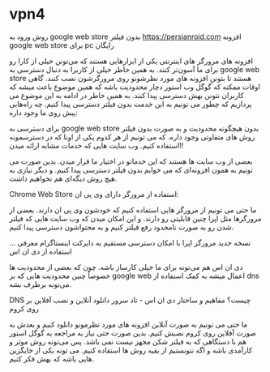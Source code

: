 # vpn4
روش ورود به google web store بدون فیلتر
https://persianroid.com
افزونه google web store برای pc رایگان

افزونه‌ های مرورگر های اینترنتی یکی از ابزارهایی هستند که می‌تونن خیلی از کارا رو برای ما آسون‌تر کنند. به همین خاطر خیلی از کاربرا به دنبال دسترسی به google web store هستند تا بتونن افزونه‌ های مورد نظرشونو روی مرورگرشون نصب کنند. گاهی اوقات ممکنه که گوگل وب استور دچار محدودیت باشه که همین موضوع باعث میشه که کاربران نتونن بهش دسترسی پیدا کنند. به همین خاطر در ادامه به این موضوع می‌ پردازیم که چطور می‌ تونیم به این خدمت بدون فیلتر دسترسی پیدا کنیم.
چه راه‌هایی پیش روی ما وجود داره:

برای دسترسی به google web store بدون هیچگونه محدودیت و به صورت بدون فیلتر روش‌ های متفاوتی وجود داره. که می‌ تونیم از هر کدوم یکی از اونا که در دسترسمونه استفاده کنیم.
وب سایت‌ هایی که خدمات مشابه ارائه میدن!!

بعضی از وب سایت‌ ها هستند که این خدماتو در اختیار ما قرار میدن. بدین صورت می‌ تونیم به همون افزونه‌ای که می‌ خوایم بدون فیلتر دسترسی پیدا کنیم. و دیگر نیازی به هیچ روش دیگه‌ای هم نخواهیم داشت.

Chrome Web Store
استفاده از مرورگر دارای وی پی ان:

ما حتی می‌ تونیم از مرورگر هایی استفاده کنیم که خودشون وی پی ان دارند. بعضی از مرورگرها مثل اپرا چنین قابلیتی رو دارند. و این امکان میدن که وب سایت‌ هایی که فیلتر شدن رو به صورت نامحدود رفع فیلتر کنیم و به محتواشون دسترسی پیدا کنیم.

نسخه جدید مرورگر اپرا با امکان دسترسی مستقیم به دایرکت اینستاگرام معرفی ...
استفاده از دی‌ ان‌ اس

دی ان اس هم می‌تونه برای ما خیلی کارساز باشه. چون که بعضی از محدودیت‌ ها خصوصاً چنین محدودیت‌ هایی که بر google web اعمال میشه به کمک استفاده از dns می‌تونه برطرف بشه.

DNS چیست؟ مفاهیم و ساختار دی ان اس - تاد سرور
دانلود آنلاین و نصب آفلاین بر روی کروم

ما حتی می‌ تونیم به صورت آنلاین افزونه‌ های مورد نظرمونو دانلود کنیم و بعدش به صورت آفلاین روی کروم نصبش کنیم. بدین صورت حتی نیاز به مراجعه به گوگل استور هم با دستگاهی که به فیلتر شکن مجهز نیست نمی‌ باشد. پس می‌تونه روش موثر و کارآمدی باشه و اگه نتونستیم از بقیه روش‌ ها استفاده کنیم. می‌ تونه یکی از جایگزین‌ هایی باشه که بهش فکر کنیم.
